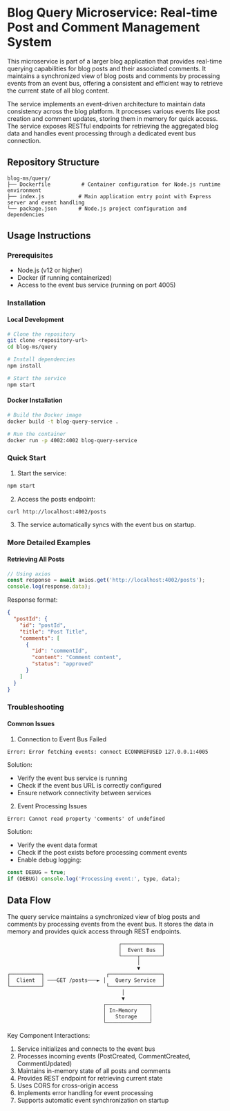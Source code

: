 # Blog Query Microservice: Real-time Post and Comment Management System

This microservice is part of a larger blog application that provides real-time querying capabilities for blog posts and their associated comments. It maintains a synchronized view of blog posts and comments by processing events from an event bus, offering a consistent and efficient way to retrieve the current state of all blog content.

The service implements an event-driven architecture to maintain data consistency across the blog platform. It processes various events like post creation and comment updates, storing them in memory for quick access. The service exposes RESTful endpoints for retrieving the aggregated blog data and handles event processing through a dedicated event bus connection.

## Repository Structure
```
blog-ms/query/
├── Dockerfile          # Container configuration for Node.js runtime environment
├── index.js           # Main application entry point with Express server and event handling
└── package.json       # Node.js project configuration and dependencies
```

## Usage Instructions
### Prerequisites
- Node.js (v12 or higher)
- Docker (if running containerized)
- Access to the event bus service (running on port 4005)

### Installation

#### Local Development
```bash
# Clone the repository
git clone <repository-url>
cd blog-ms/query

# Install dependencies
npm install

# Start the service
npm start
```

#### Docker Installation
```bash
# Build the Docker image
docker build -t blog-query-service .

# Run the container
docker run -p 4002:4002 blog-query-service
```

### Quick Start
1. Start the service:
```bash
npm start
```

2. Access the posts endpoint:
```bash
curl http://localhost:4002/posts
```

3. The service automatically syncs with the event bus on startup.

### More Detailed Examples

#### Retrieving All Posts
```javascript
// Using axios
const response = await axios.get('http://localhost:4002/posts');
console.log(response.data);
```

Response format:
```json
{
  "postId": {
    "id": "postId",
    "title": "Post Title",
    "comments": [
      {
        "id": "commentId",
        "content": "Comment content",
        "status": "approved"
      }
    ]
  }
}
```

### Troubleshooting

#### Common Issues

1. Connection to Event Bus Failed
```
Error: Error fetching events: connect ECONNREFUSED 127.0.0.1:4005
```
Solution:
- Verify the event bus service is running
- Check if the event bus URL is correctly configured
- Ensure network connectivity between services

2. Event Processing Issues
```
Error: Cannot read property 'comments' of undefined
```
Solution:
- Verify the event data format
- Check if the post exists before processing comment events
- Enable debug logging:
```javascript
const DEBUG = true;
if (DEBUG) console.log('Processing event:', type, data);
```

## Data Flow
The query service maintains a synchronized view of blog posts and comments by processing events from the event bus. It stores the data in memory and provides quick access through REST endpoints.

```ascii
                                    ┌─────────────┐
                                    │  Event Bus  │
                                    └─────┬───────┘
                                          │
                                          ▼
┌──────────┐                    ┌─────────────────┐
│  Client  │ ───GET /posts───► │   Query Service  │
└──────────┘                    └─────────────────┘
                                     │
                                     ▼
                               ┌──────────────┐
                               │ In-Memory    │
                               │   Storage    │
                               └──────────────┘
```

Key Component Interactions:
1. Service initializes and connects to the event bus
2. Processes incoming events (PostCreated, CommentCreated, CommentUpdated)
3. Maintains in-memory state of all posts and comments
4. Provides REST endpoint for retrieving current state
5. Uses CORS for cross-origin access
6. Implements error handling for event processing
7. Supports automatic event synchronization on startup